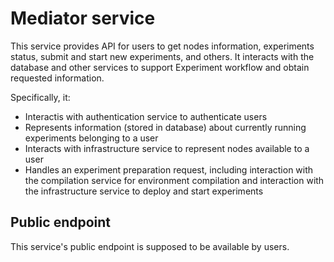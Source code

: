 # Mediator service
This service provides API for users to get nodes information, experiments status, submit and start new experiments, and others. It interacts with the database and other services to support Experiment workflow and obtain requested information.

Specifically, it:
- Interactis with authentication service to authenticate users
- Represents information (stored in database) about currently running experiments belonging to a user
- Interacts with infrastructure service to represent nodes available to a user
- Handles an experiment preparation request, including interaction with the compilation service for environment compilation and interaction with the infrastructure service to deploy and start experiments

## Public endpoint
This service's public endpoint is supposed to be available by users.